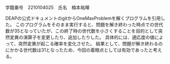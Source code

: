 学籍番号　2210104025　氏名　楠本祐暉

DEAPの公式ドキュメントのgitからOneMaxProblemを解くプログラムを引用した。 このプログラムをそのまま実行すると、問題を解き終わった時点での世代数が35となっていたが、この終了時の世代数を小さくすることを目的として突然変異の演算子を変更したり、追加したりした。 具体的には、適応度の値によって、突然変異が起こる確率を変化させた。 結果として、問題が解き終わるのにかかる世代数は31となったため、今回の着眼点としては有効であったと考える。
